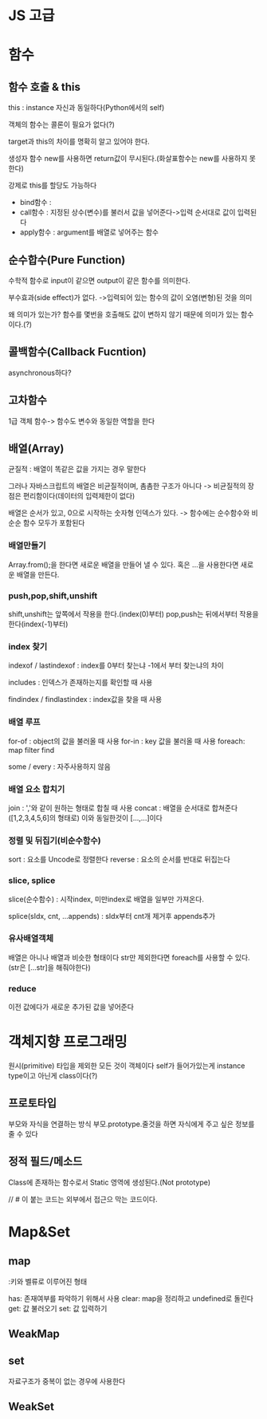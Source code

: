 # JS 고급

# 함수

## 함수 호출 & this 
this : instance 자신과 동일하다(Python에서의 self)

객체의 함수는 콜론이 필요가 없다(?)

target과 this의 차이를 명확히 알고 있어야 한다.

생성자 함수 new를 사용하면 return값이 무시된다.(화살표함수는 new를 사용하지 못 한다)

강제로 this를 할당도 가능하다
- bind함수 : 
- call함수 : 지정된 상수(변수)를 불러서 값을 넣어준다->입력 순서대로 값이 입력된다
- apply함수 : argument를 배열로 넣어주는 함수

## 순수합수(Pure Function)
수학적 함수로 input이 같으면 output이 같은 함수를 의미한다.

부수효과(side effect)가 없다.
->입력되어 있는 함수의 값이 오염(변형)된 것을 의미

왜 의미가 있는가? 함수를 몇번을 호출해도 값이 변하지 않기 때문에 의미가 있는 함수이다.(?)

## 콜백함수(Callback Fucntion)
asynchronous하다?



## 고차함수
1급 객체 함수-> 함수도 변수와 동일한 역할을 한다 


## 배열(Array)
균질적 : 배열이 똑같은 값을 가지는 경우 말한다

그러나 자바스크립트의 배열은 비균질적이며, 촘촘한 구조가 아니다
-> 비균질적의 장점은 편리함이다(데이터의 입력제한이 없다)

배열은 순서가 있고, 0으로 시작하는 숫자형 인덱스가 있다.
-> 함수에는 순수함수와 비순순 함수 모두가 포함된다

### 배열만들기
Array.from();을 한다면 새로운 배열을 만들어 낼 수 있다.
혹은 ...을 사용한다면 새로운 배열을 만든다.

### push,pop,shift,unshift
shift,unshift는 앞쪽에서 작용을 한다.(index(0)부터)
pop,push는 뒤에서부터 작용을한다(index(-1)부터)

### index 찾기
indexof / lastindexof : index를 0부터 찾는냐 -1에서 부터 찾는냐의 차이

includes : 인덱스가 존재하는지를 확인할 때 사용

findindex / findlastindex : index값을 찾을 때 사용

### 배열 루프
for-of : object의 값을 불러올 때 사용
for-in : key 값을 불러올 때 사용
foreach: 
map
filter
find

some / every : 자주사용하지 않음

### 배열 요소 합치기
join : ','와 같이 원하는 형태로 합칠 때 사용
concat : 배열을 순서대로 합쳐준다([1,2,3,4,5,6]의 형태로) 이와 동일한것이 [...,...]이다

### 정렬 및 뒤집기(비순수함수)
sort : 요소를 Uncode로 정렬한다
reverse : 요소의 순서를 반대로 뒤집는다

### slice, splice
slice(순수함수) : 시작index, 미만index로 배열을 일부만 가져온다.

splice(sIdx, cnt, ...appends) : sIdx부터 cnt개 제거후 appends추가 

### 유사배열객체
배열은 아니나 배열과 비슷한 형태이다
str만 제외한다면 foreach를 사용할 수 있다.(str은 [...str]을 해줘야한다)

### reduce
이전 값에다가 새로운 추가된 값을 넣어준다


# 객체지향 프로그래밍
원시(primitive) 타입을 제외한 모든 것이 객체이다
self가 들어가있는게 instance type이고 아닌게 class이다(?)

## 프로토타입
부모와 자식을 연결하는 방식
부모.prototype.줄것을 하면 자식에게 주고 싶은 정보를 줄 수 있다

## 정적 필드/메소드
Class에 존재하는 함수로서 Static 영역에 생성된다.(Not prototype)

// # 이 붙는 코드는 외부에서 접근으 막는 코드이다.

# Map&Set

## map
:키와 벨류로 이루어진 형태

has: 존재여부를 파악하기 위해서 사용
clear: map을 정리하고 undefined로 돌린다
get: 값 불러오기
set: 값 입력하기

## WeakMap



## set
자료구조가 중복이 없는 경우에 사용한다

## WeakSet
